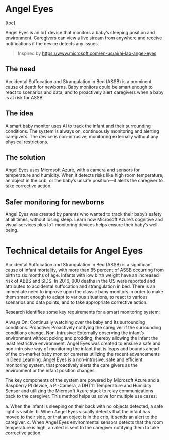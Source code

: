# Angel Eyes

[toc]

Angel Eyes is an IoT device that monitors a baby’s sleeping position and environment. Caregivers can view a live stream from anywhere and receive notifications if the device detects any issues.

> Inspired by https://www.microsoft.com/en-us/ai/ai-lab-angel-eyes



## The need
Accidental Suffocation and Strangulation in Bed (ASSB) is a prominent cause of death for newborns. Baby monitors could be smart enough to react to scenarios and data, and to proactively alert caregivers when a baby is at risk for ASSB.

## The idea
A smart baby monitor uses AI to track the infant and their surrounding conditions. The system is always on, continuously monitoring and alerting caregivers. The device is non-intrusive, monitoring externally without any physical restrictions.

## The solution
Angel Eyes uses Microsoft Azure, with a camera and sensors for temperature and humidity. When it detects risks like high room temperature, an object in the crib, or the baby’s unsafe position—it alerts the caregiver to take corrective action.

## Safer monitoring for newborns
Angel Eyes was created by parents who wanted to track their baby’s safety at all times, without losing sleep. Learn how Microsoft Azure’s cognitive and visual services plus IoT monitoring devices helps ensure their baby’s well-being.

# Technical details for Angel Eyes

Accidental Suffocation and Strangulation in Bed (ASSB) is a significant cause of infant mortality, with more than 85 percent of ASSB occurring from birth to six months of age. Infants with low birth weight have an increased risk of ABBS and SIDS. In 2016, 900 deaths in the US were reported and attributed to accidental suffocation and strangulation in bed. There is an immediate need to improve upon the classic baby monitors in order to make them smart enough to adapt to various situations, to react to various scenarios and data points, and to take appropriate corrective action.

Research identifies some key requirements for a smart monitoring system:

Always On: Continually watching over the baby and its surrounding conditions.
Proactive: Proactively notifying the caregiver if the surrounding conditions change.
Non-Intrusive: Externally observing the infant’s environment without poking and prodding, thereby allowing the infant the least restrictive environment.
Angel Eyes was created to ensure a safe and non-intrusive way of monitoring the infant that is leaps and bounds ahead of the on-market baby monitor cameras utilizing the recent advancements in Deep Learning. Angel Eyes is a non-intrusive, safe and efficient monitoring system, that proactively alerts the care givers as the environment or the infant position changes.

The key components of the system are powered by Microsoft Azure and a Raspberry PI device, a Pi-Camera, a DHT11 Temperature and Humidity Sensor and utilizing the Microsoft Azure stack to relay communications back to the caregiver. This method helps us solve for multiple use cases:

a. When the infant is sleeping on their back with no objects detected, a safe light is visible.
b. When Angel Eyes visually detects that the infant has moved to their side, or that an object is in the crib, it sends an alert to the caregiver.
c. When Angel Eyes environmental sensors detects that the room temperature is high, an alert is sent to the caregiver notifying them to take corrective action.
